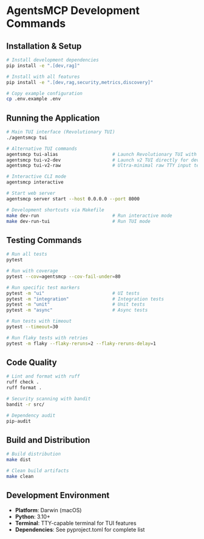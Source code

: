 # AgentsMCP Development Commands

## Installation & Setup
```bash
# Install development dependencies
pip install -e ".[dev,rag]"

# Install with all features
pip install -e ".[dev,rag,security,metrics,discovery]"

# Copy example configuration
cp .env.example .env
```

## Running the Application
```bash
# Main TUI interface (Revolutionary TUI)
./agentsmcp tui

# Alternative TUI commands
agentsmcp tui-alias                    # Launch Revolutionary TUI with auto-detection
agentsmcp tui-v2-dev                   # Launch v2 TUI directly for development
agentsmcp tui-v2-raw                   # Ultra-minimal raw TTY input tester

# Interactive CLI mode
agentsmcp interactive

# Start web server
agentsmcp server start --host 0.0.0.0 --port 8000

# Development shortcuts via Makefile
make dev-run                           # Run interactive mode
make dev-run-tui                       # Run TUI mode
```

## Testing Commands
```bash
# Run all tests
pytest

# Run with coverage
pytest --cov=agentsmcp --cov-fail-under=80

# Run specific test markers
pytest -m "ui"                         # UI tests
pytest -m "integration"                # Integration tests
pytest -m "unit"                       # Unit tests
pytest -m "async"                      # Async tests

# Run tests with timeout
pytest --timeout=30

# Run flaky tests with retries
pytest -m flaky --flaky-reruns=2 --flaky-reruns-delay=1
```

## Code Quality
```bash
# Lint and format with ruff
ruff check .
ruff format .

# Security scanning with bandit
bandit -r src/

# Dependency audit
pip-audit
```

## Build and Distribution
```bash
# Build distribution
make dist

# Clean build artifacts
make clean
```

## Development Environment
- **Platform**: Darwin (macOS)
- **Python**: 3.10+
- **Terminal**: TTY-capable terminal for TUI features
- **Dependencies**: See pyproject.toml for complete list